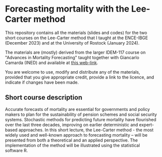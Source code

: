 # Forecasting mortality with the Lee-Carter method

This repository contains all the materials (slides and codes) for the two short courses on the Lee-Carter method that I taught at the ENCE-IBGE (December 2023) and at the University of Rostock (January 2024). 

The materials are (mostly) derived from the larger IDEM-117 course on "Advances in Mortality Forecasting" taught together with Giancarlo Camarda (INED) and available at [this web-link](https://github.com/ubasellini/IDEM117-AdvancesMortalityForecasting).

You are welcome to use, modify and distribute any of the materials, provided that you give appropriate credit, provide a link to the licence, and indicate if changes have been made.

## Short course description 
Accurate forecasts of mortality are essential for governments and policy makers to plan for the sustainability of pension schemes and social security systems. Stochastic methods for predicting future mortality have flourished over the last three decades, improving on earlier deterministic and expert-based approaches. In this short lecture, the Lee-Carter method - the most widely used and well-known approach to forecasting mortality – will be presented from both a theoretical and an applied perspective. The implementation of the method will be illustrated using the statistical software R.


